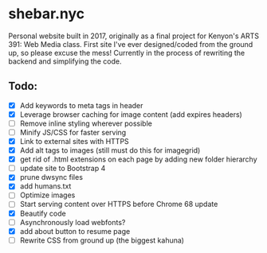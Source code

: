# shebar.nyc
Personal website built in 2017, originally as a final project for Kenyon's ARTS 391: Web Media class. First site I've ever designed/coded from the ground up, so please excuse the mess! Currently in the process of rewriting the backend and simplifying the code.  

## Todo:
- [x] Add keywords to meta tags in header
- [x] Leverage browser caching for image content (add expires headers)
- [ ] Remove inline styling wherever possible
- [ ] Minify JS/CSS for faster serving
- [x] Link to external sites with HTTPS
- [x] Add alt tags to images (still must do this for imagegrid)
- [x] get rid of .html extensions on each page by adding new folder hierarchy
- [ ] update site to Bootstrap 4
- [x] prune dwsync files
- [x] add humans.txt
- [ ] Optimize images
- [ ] Start serving content over HTTPS before Chrome 68 update
- [x] Beautify code
- [ ] Asynchronously load webfonts?
- [x] add about button to resume page
- [ ] Rewrite CSS from ground up (the biggest kahuna)
